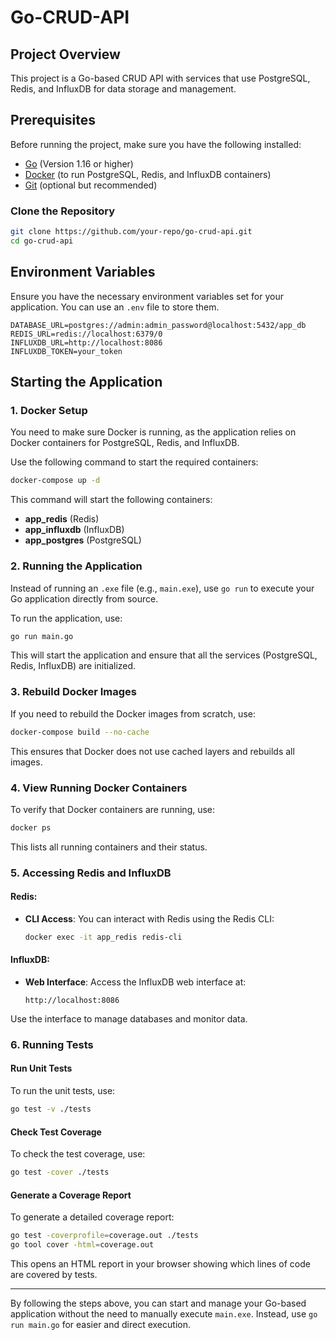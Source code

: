 # Go-CRUD-API

## Project Overview

This project is a Go-based CRUD API with services that use PostgreSQL, Redis, and InfluxDB for data storage and
management.

## Prerequisites

Before running the project, make sure you have the following installed:

- [Go](https://golang.org/dl/) (Version 1.16 or higher)
- [Docker](https://www.docker.com/get-started) (to run PostgreSQL, Redis, and InfluxDB containers)
- [Git](https://git-scm.com/) (optional but recommended)

### Clone the Repository

```bash
git clone https://github.com/your-repo/go-crud-api.git
cd go-crud-api
```

## Environment Variables

Ensure you have the necessary environment variables set for your application. You can use an `.env` file to store them.

```plaintext
DATABASE_URL=postgres://admin:admin_password@localhost:5432/app_db
REDIS_URL=redis://localhost:6379/0
INFLUXDB_URL=http://localhost:8086
INFLUXDB_TOKEN=your_token
```

## Starting the Application

### 1. Docker Setup

You need to make sure Docker is running, as the application relies on Docker containers for PostgreSQL, Redis, and
InfluxDB.

Use the following command to start the required containers:

```bash
docker-compose up -d
```

This command will start the following containers:

- **app_redis** (Redis)
- **app_influxdb** (InfluxDB)
- **app_postgres** (PostgreSQL)

### 2. Running the Application

Instead of running an `.exe` file (e.g., `main.exe`), use `go run` to execute your Go application directly from source.

To run the application, use:

```bash
go run main.go
```

This will start the application and ensure that all the services (PostgreSQL, Redis, InfluxDB) are initialized.

### 3. Rebuild Docker Images

If you need to rebuild the Docker images from scratch, use:

```bash
docker-compose build --no-cache
```

This ensures that Docker does not use cached layers and rebuilds all images.

### 4. View Running Docker Containers

To verify that Docker containers are running, use:

```bash
docker ps
```

This lists all running containers and their status.

### 5. Accessing Redis and InfluxDB

#### Redis:

- **CLI Access**: You can interact with Redis using the Redis CLI:

  ```bash
  docker exec -it app_redis redis-cli
  ```

#### InfluxDB:

- **Web Interface**: Access the InfluxDB web interface at:

  ```plaintext
  http://localhost:8086
  ```

Use the interface to manage databases and monitor data.

### 6. Running Tests

#### Run Unit Tests

To run the unit tests, use:

```bash
go test -v ./tests
```

#### Check Test Coverage

To check the test coverage, use:

```bash
go test -cover ./tests
```

#### Generate a Coverage Report

To generate a detailed coverage report:

```bash
go test -coverprofile=coverage.out ./tests
go tool cover -html=coverage.out
```

This opens an HTML report in your browser showing which lines of code are covered by tests.

---

By following the steps above, you can start and manage your Go-based application without the need to manually execute
`main.exe`. Instead, use `go run main.go` for easier and direct execution.